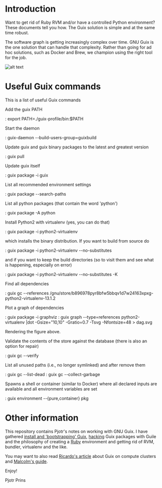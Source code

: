 # Introduction

Want to get rid of Ruby RVM and/or have a controlled Python
environment?  These documents tell you how. The Guix solution is
simple and at the same time robust.

The software graph is getting increasingly complex over time. GNU Guix
is the one solution that can handle that complexity. Rather than going
for ad hoc solutions, such as Docker and Brew, we champion using
the right tool for the job.

![alt text](https://github.com/pjotrp/guix-notes/raw/master/python2-virtualenv.png "Dependency graph for python2-virtualenv")

# Useful Guix commands

This is a list of useful Guix commands

Add the guix PATH

: export PATH=./guix-profile/bin:$PATH

Start the daemon

: guix-daemon --build-users-group=guixbuild

Update guix and guix binary packages to the latest and greatest
version

: guix pull

Update guix itself

: guix package -i guix

List all recommended environment settings

: guix package --search-paths

List all python packages (that contain the word 'python')

: guix package -A python

Install Python2 with virtualenv (yes, you can do that)

: guix package -i python2-virtualenv

which installs the binary distribution. If you want to build from
source do

: guix package -i python2-virtualenv --no-substitutes

and if you want to keep the build directories (so to visit them and
see what is happening, especially on error)

: guix package -i python2-virtualenv --no-substitutes -K

Find all dependencies

: guix gc --references /gnu/store/b896978pyr8bfw5bbqv1d7w24163xpxg-python2-virtualenv-13.1.2

Plot a graph of dependencies

: guix package -i graphviz
: guix graph --type=references python2-virtualenv |dot -Gsize="10,10" -Gratio=0.7 -Tsvg -Nfontsize=48 > dag.svg

Rendering the figure above.

Validate the contents of the store against the database (there is also
an option for repair)

: guix gc --verify

List all unused paths (i.e., no longer symlinked) and after remove them

: guix gc --list-dead
: guix gc --collect-garbage

Spawns a shell or container (similar to Docker) where all declared
inputs are available and all environment variables are set

: guix environment --{pure,container} pkg


# Other information

This repository contains Pjotr's notes on working with GNU Guix. I
have gathered [install and 'bootstrapping'
Guix](https://github.com/pjotrp/guix-notes/blob/master/INSTALL.org),
[hacking](https://github.com/pjotrp/guix-notes/blob/master/HACKING.org)
Guix packages with Guile and the philosophy of creating a
[Ruby](https://github.com/pjotrp/guix-notes/blob/master/RUBY.org)
environment and getting rid of RVM, bundler, virtualenv and the like.

You may want to also read [Ricardo's
article](http://elephly.net/posts/2015-04-17-gnu-guix.html) about Guix
on compute clusters and [Malcolm's
guide](https://github.com/malcook/sce/blob/master/README.org).

Enjoy!

Pjotr Prins
